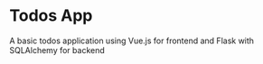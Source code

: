 # Todos App

A basic todos application using Vue.js for frontend and Flask with SQLAlchemy for backend
